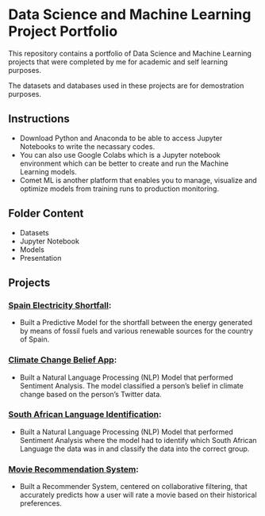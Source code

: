 # Data Science and Machine Learning Project Portfolio
This repository contains a portfolio of Data Science and Machine Learning projects that were completed by me for academic and self learning purposes. 

The datasets and databases used in these projects are for demostration purposes.

## Instructions
- Download Python and Anaconda to be able to access Jupyter Notebooks to write the necassary codes.
- You can also use Google Colabs which is a Jupyter notebook environment which can be better to create and run the Machine Learning models.
- Comet ML is another platform that enables you to manage, visualize and optimize models from training runs to production monitoring.

## Folder Content
- Datasets
- Jupyter Notebook
- Models
- Presentation


## Projects

### [Spain Electricity Shortfall](https://github.com/Seni88/Data_Science_and_Machine_Learning_Projects/tree/main/Spain%20Electricity%20Shortfall%20Challenge):
- Built a Predictive Model for the shortfall between the energy generated by means of fossil fuels and various renewable sources for the country of Spain.

### [Climate Change Belief App](https://github.com/Seni88/Data_Science_and_Machine_Learning_Projects/tree/main/Climate%20Change%20Belief%20App):
- Built a Natural Language Processing (NLP) Model that performed Sentiment Analysis. The model classified a person’s belief in climate change based on the person’s Twitter data.

### [South African Language Identification](https://github.com/Seni88/Data_Science_and_Machine_Learning_Projects/tree/main/South%20African%20Language%20Identification):
- Built a Natural Language Processing (NLP) Model that performed Sentiment Analysis where the model had to identify which South African Language the data was in and classify the data into the correct group.

### [Movie Recommendation System]():
- Built a Recommender System, centered on collaborative filtering, that accurately predicts how a user will rate a movie based on their historical preferences.
